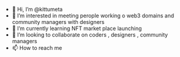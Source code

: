 - 👋 Hi, I’m @kittumeta
- 👀 I’m interested in meeting perople working o web3 domains and community managers with designers 
- 🌱 I’m currently learning NFT market place launching
- 💞️ I’m looking to collaborate on coders , designers , community managers 
- 📫 How to reach me 

<!---
kittumeta/kittumeta is a ✨ special ✨ repository because its `README.md` (this file) appears on your GitHub profile.
You can click the Preview link to take a look at your changes.
--->
